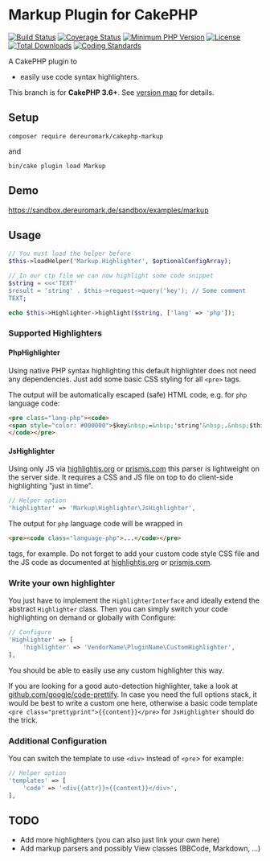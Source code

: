 # Markup Plugin for CakePHP
[![Build Status](https://api.travis-ci.org/dereuromark/cakephp-markup.svg)](https://travis-ci.org/dereuromark/cakephp-markup)
[![Coverage Status](https://coveralls.io/repos/dereuromark/cakephp-markup/badge.svg)](https://coveralls.io/r/dereuromark/cakephp-markup)
[![Minimum PHP Version](https://img.shields.io/badge/php-%3E%3D%205.6-8892BF.svg)](https://php.net/)
[![License](https://poser.pugx.org/dereuromark/cakephp-markup/license)](https://packagist.org/packages/dereuromark/cakephp-markup)
[![Total Downloads](https://poser.pugx.org/dereuromark/cakephp-markup/d/total.svg)](https://packagist.org/packages/dereuromark/cakephp-markup)
[![Coding Standards](https://img.shields.io/badge/cs-PSR--2--R-yellow.svg)](https://github.com/php-fig-rectified/fig-rectified-standards)

A CakePHP plugin to
- easily use code syntax highlighters.

This branch is for **CakePHP 3.6+**. See [version map](https://github.com/dereuromark/cakephp-markup/wiki#cakephp-version-map) for details.

## Setup
```
composer require dereuromark/cakephp-markup
```
and
```
bin/cake plugin load Markup
```

## Demo
https://sandbox.dereuromark.de/sandbox/examples/markup

## Usage

```php
// You must load the helper before
$this->loadHelper('Markup.Highlighter', $optionalConfigArray);

// In our ctp file we can now highlight some code snippet
$string = <<<'TEXT'
$result = 'string' . $this->request->query('key'); // Some comment
TEXT;

echo $this->Highlighter->highlight($string, ['lang' => 'php']);
```

### Supported Highlighters

#### PhpHighlighter
Using native PHP syntax highlighting this default highlighter does not need any dependencies.
Just add some basic CSS styling for all `<pre>` tags.

The output will be automatically escaped (safe) HTML code, e.g. for `php` language code:
```html
<pre class="lang-php"><code>
<span style="color: #000000">$key&nbsp;=&nbsp;'string'&nbsp;.&nbsp;$this-&gt;something-&gt;do(true);&nbsp;//&nbsp;Some&nbsp;comment</span>
</code></pre>
```

#### JsHighlighter
Using only JS via [highlightjs.org](https://highlightjs.org/) or [prismjs.com](http://prismjs.com/) this parser is lightweight on the server side.
It requires a CSS and JS file on top to do client-side highlighting "just in time".
```php
// Helper option
'highlighter' => 'Markup\Highlighter\JsHighlighter',
```

The output for `php` language code will be wrapped in
```html
<pre><code class="language-php">...</code></pre>
```
tags, for example.
Do not forget to add your custom code style CSS file and the JS code as documented at [highlightjs.org](https://highlightjs.org/usage/) or [prismjs.com](http://prismjs.com/#basic-usage).

### Write your own highlighter
You just have to implement the `HighlighterInterface` and ideally extend the abstract `Highlighter` class.
Then you can simply switch your code highlighting on demand or globally with Configure:
```php
// Configure
'Highlighter' => [
    'highlighter' => 'VendorName\PluginName\CustomHighlighter',
],
```

You should be able to easily use any custom highlighter this way.

If you are looking for a good auto-detection highlighter, take a look at [github.com/google/code-prettify](https://github.com/google/code-prettify).
In case you need the full options stack, it would be best to write a custom one here, otherwise a basic code template `<pre class="prettyprint">{{content}}</pre>` for `JsHighlighter` should do the trick.

### Additional Configuration
You can switch the template to use `<div>` instead of `<pre`> for example:
```php
// Helper option
'templates' => [
    'code' => '<div{{attr}}>{{content}}</div>',
],
```

## TODO
- Add more highlighters (you can also just link your own here)
- Add markup parsers and possibly View classes (BBCode, Markdown, ...)
